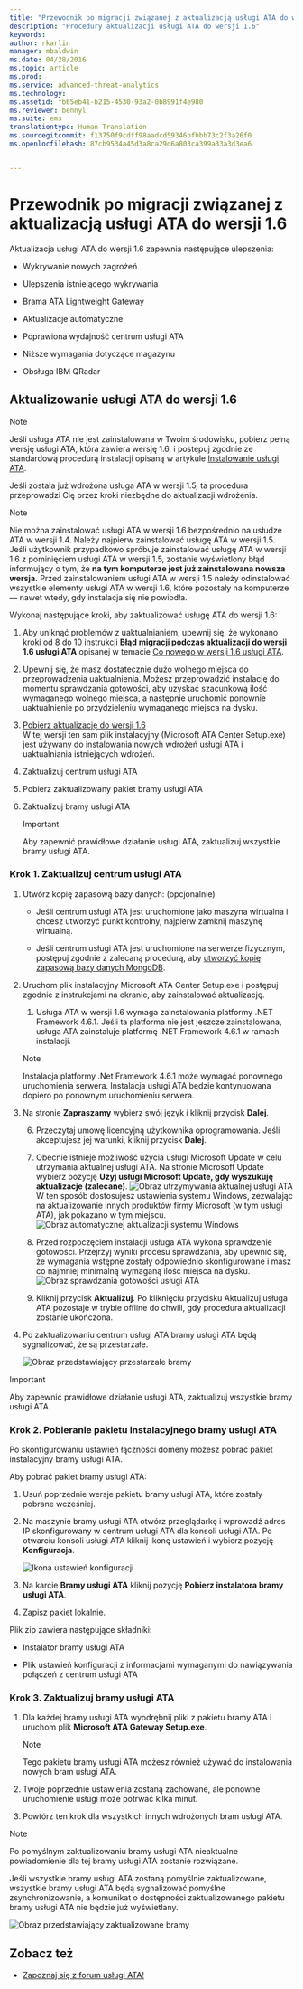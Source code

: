 ```yaml
---
title: "Przewodnik po migracji związanej z aktualizacją usługi ATA do wersji 1.6 | Microsoft ATA"
description: "Procedury aktualizacji usługi ATA do wersji 1.6"
keywords: 
author: rkarlin
manager: mbaldwin
ms.date: 04/28/2016
ms.topic: article
ms.prod: 
ms.service: advanced-threat-analytics
ms.technology: 
ms.assetid: fb65eb41-b215-4530-93a2-0b8991f4e980
ms.reviewer: bennyl
ms.suite: ems
translationtype: Human Translation
ms.sourcegitcommit: f13750f9cdff98aadcd59346bfbbb73c2f3a26f0
ms.openlocfilehash: 87cb9534a45d3a8ca29d6a803ca399a33a3d3ea6


---
```


# Przewodnik po migracji związanej z aktualizacją usługi ATA do wersji 1.6
Aktualizacja usługi ATA do wersji 1.6 zapewnia następujące ulepszenia:

-   Wykrywanie nowych zagrożeń

-   Ulepszenia istniejącego wykrywania

-   Brama ATA Lightweight Gateway

-   Aktualizacje automatyczne

-   Poprawiona wydajność centrum usługi ATA

-   Niższe wymagania dotyczące magazynu

-   Obsługa IBM QRadar

## Aktualizowanie usługi ATA do wersji 1.6
> [!NOTE] 
> Jeśli usługa ATA nie jest zainstalowana w Twoim środowisku, pobierz pełną wersję usługi ATA, która zawiera wersję 1.6, i postępuj zgodnie ze standardową procedurą instalacji opisaną w artykule [Instalowanie usługi ATA](/advanced-threat-analytics/deploy-use/install-ata).

Jeśli została już wdrożona usługa ATA w wersji 1.5, ta procedura przeprowadzi Cię przez kroki niezbędne do aktualizacji wdrożenia.

> [!NOTE] 
> Nie można zainstalować usługi ATA w wersji 1.6 bezpośrednio na usłudze ATA w wersji 1.4. Należy najpierw zainstalować usługę ATA w wersji 1.5. Jeśli użytkownik przypadkowo spróbuje zainstalować usługę ATA w wersji 1.6 z pominięciem usługi ATA w wersji 1.5, zostanie wyświetlony błąd informujący o tym, że **na tym komputerze jest już zainstalowana nowsza wersja.** Przed zainstalowaniem usługi ATA w wersji 1.5 należy odinstalować wszystkie elementy usługi ATA w wersji 1.6, które pozostały na komputerze — nawet wtedy, gdy instalacja się nie powiodła.

Wykonaj następujące kroki, aby zaktualizować usługę ATA do wersji 1.6:

1. Aby uniknąć problemów z uaktualnianiem, upewnij się, że wykonano kroki od 8 do 10 instrukcji **Błąd migracji podczas aktualizacji do wersji 1.6 usługi ATA** opisanej w temacie [Co nowego w wersji 1.6 usługi ATA](whats-new-version-1.6.md).
2. Upewnij się, że masz dostatecznie dużo wolnego miejsca do przeprowadzenia uaktualnienia. Możesz przeprowadzić instalację do momentu sprawdzania gotowości, aby uzyskać szacunkową ilość wymaganego wolnego miejsca, a następnie uruchomić ponownie uaktualnienie po przydzieleniu wymaganego miejsca na dysku.
1.  [Pobierz aktualizację do wersji 1.6](http://www.microsoft.com/evalcenter/evaluate-microsoft-advanced-threat-analytics)<br>
W tej wersji ten sam plik instalacyjny (Microsoft ATA Center Setup.exe) jest używany do instalowania nowych wdrożeń usługi ATA i uaktualniania istniejących wdrożeń.

2.  Zaktualizuj centrum usługi ATA

3.  Pobierz zaktualizowany pakiet bramy usługi ATA

4.  Zaktualizuj bramy usługi ATA

    > [!IMPORTANT]
    > Aby zapewnić prawidłowe działanie usługi ATA, zaktualizuj wszystkie bramy usługi ATA.

### Krok 1. Zaktualizuj centrum usługi ATA

1.  Utwórz kopię zapasową bazy danych: (opcjonalnie)

    -   Jeśli centrum usługi ATA jest uruchomione jako maszyna wirtualna i chcesz utworzyć punkt kontrolny, najpierw zamknij maszynę wirtualną.

    -   Jeśli centrum usługi ATA jest uruchomione na serwerze fizycznym, postępuj zgodnie z zalecaną procedurą, aby [utworzyć kopię zapasową bazy danych MongoDB](https://docs.mongodb.org/manual/core/backups/).

2.  Uruchom plik instalacyjny Microsoft ATA Center Setup.exe i postępuj zgodnie z instrukcjami na ekranie, aby zainstalować aktualizację.

    1.  Usługa ATA w wersji 1.6 wymaga zainstalowania platformy .NET Framework 4.6.1. Jeśli ta platforma nie jest jeszcze zainstalowana, usługa ATA zainstaluje platformę .NET Framework 4.6.1 w ramach instalacji.<br>
    > [!NOTE]
    > Instalacja platformy .Net Framework 4.6.1 może wymagać ponownego uruchomienia serwera. Instalacja usługi ATA będzie kontynuowana dopiero po ponownym uruchomieniu serwera.
5.  Na stronie **Zapraszamy** wybierz swój język i kliknij przycisk **Dalej**.

    6.  Przeczytaj umowę licencyjną użytkownika oprogramowania. Jeśli akceptujesz jej warunki, kliknij przycisk **Dalej**.

    7.  Obecnie istnieje możliwość użycia usługi Microsoft Update w celu utrzymania aktualnej usługi ATA.  Na stronie Microsoft Update wybierz pozycję **Użyj usługi Microsoft Update, gdy wyszukuję aktualizacje (zalecane)**.
    ![Obraz utrzymywania aktualnej usługi ATA](media/ata_ms_update.png) W ten sposób dostosujesz ustawienia systemu Windows, zezwalając na aktualizowanie innych produktów firmy Microsoft (w tym usługi ATA), jak pokazano w tym miejscu. 
     ![Obraz automatycznej aktualizacji systemu Windows](media/ata_installupdatesautomatically.png)

    8.  Przed rozpoczęciem instalacji usługa ATA wykona sprawdzenie gotowości. Przejrzyj wyniki procesu sprawdzania, aby upewnić się, że wymagania wstępne zostały odpowiednio skonfigurowane i masz co najmniej minimalną wymaganą ilość miejsca na dysku. 
    ![Obraz sprawdzania gotowości usługi ATA](media/ata_install_readinesschecks.png)

    3.  Kliknij przycisk **Aktualizuj**. Po kliknięciu przycisku Aktualizuj usługa ATA pozostaje w trybie offline do chwili, gdy procedura aktualizacji zostanie ukończona.

4.  Po zaktualizowaniu centrum usługi ATA bramy usługi ATA będą sygnalizować, że są przestarzałe.

    ![Obraz przedstawiający przestarzałe bramy](media/ATA-center-outdated.png)

> [!IMPORTANT] 
> Aby zapewnić prawidłowe działanie usługi ATA, zaktualizuj wszystkie bramy usługi ATA.

### Krok 2. Pobieranie pakietu instalacyjnego bramy usługi ATA
Po skonfigurowaniu ustawień łączności domeny możesz pobrać pakiet instalacyjny bramy usługi ATA.

Aby pobrać pakiet bramy usługi ATA:

1.  Usuń poprzednie wersje pakietu bramy usługi ATA, które zostały pobrane wcześniej.

2.  Na maszynie bramy usługi ATA otwórz przeglądarkę i wprowadź adres IP skonfigurowany w centrum usługi ATA dla konsoli usługi ATA. Po otwarciu konsoli usługi ATA kliknij ikonę ustawień i wybierz pozycję **Konfiguracja**.

    ![Ikona ustawień konfiguracji](media/ATA-config-icon.JPG)

3.  Na karcie **Bramy usługi ATA** kliknij pozycję **Pobierz instalatora bramy usługi ATA**.

4.  Zapisz pakiet lokalnie.

Plik zip zawiera następujące składniki:

-   Instalator bramy usługi ATA

-   Plik ustawień konfiguracji z informacjami wymaganymi do nawiązywania połączeń z centrum usługi ATA

### Krok 3. Zaktualizuj bramy usługi ATA

1.  Dla każdej bramy usługi ATA wyodrębnij pliki z pakietu bramy ATA i uruchom plik **Microsoft ATA Gateway Setup.exe**.

    > [!NOTE] 
    > Tego pakietu bramy usługi ATA możesz również używać do instalowania nowych bram usługi ATA.

2.  Twoje poprzednie ustawienia zostaną zachowane, ale ponowne uruchomienie usługi może potrwać kilka minut.

3.  Powtórz ten krok dla wszystkich innych wdrożonych bram usługi ATA.

> [!NOTE] 
> Po pomyślnym zaktualizowaniu bramy usługi ATA nieaktualne powiadomienie dla tej bramy usługi ATA zostanie rozwiązane.

Jeśli wszystkie bramy usługi ATA zostaną pomyślnie zaktualizowane, wszystkie bramy usługi ATA będą sygnalizować pomyślne zsynchronizowanie, a komunikat o dostępności zaktualizowanego pakietu bramy usługi ATA nie będzie już wyświetlany.

![Obraz przedstawiający zaktualizowane bramy](media/ATA-gw-updated.png)


## Zobacz też

- [Zapoznaj się z forum usługi ATA!](https://social.technet.microsoft.com/Forums/security/home?forum=mata)



<!--HONumber=Jul16_HO4-->


